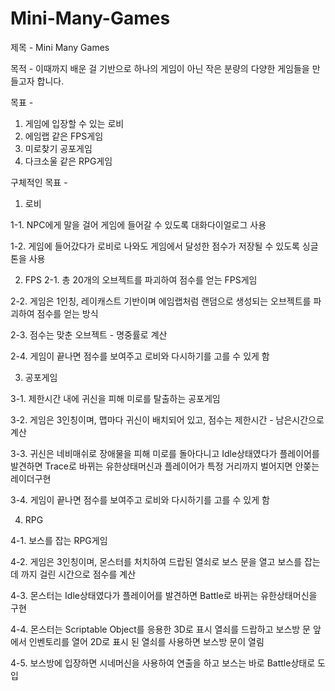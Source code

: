 # Mini-Many-Games
제목 -
Mini Many Games

목적 -
이때까지 배운 걸 기반으로 하나의 게임이 아닌 
작은 분량의 다양한 게임들을 만들고자 합니다.

목표 - 
1. 게임에 입장할 수 있는 로비 
2. 에임랩 같은 FPS게임
3. 미로찾기 공포게임
4. 다크소울 같은 RPG게임

구체적인 목표 -
  1. 로비
  
1-1. NPC에게 말을 걸어 게임에 들어갈 수 있도록
     대화다이얼로그 사용
     
1-2. 게임에 들어갔다가 로비로 나와도 
     게임에서 달성한 점수가 저장될 수 있도록 싱글톤을 사용

  2. FPS
2-1. 총 20개의 오브젝트를 파괴하여 점수를 얻는 FPS게임

2-2. 게임은 1인칭, 레이캐스트 기반이며 
     에임랩처럼 랜덤으로 생성되는 오브젝트를 파괴하여 점수를 얻는 방식
     
2-3. 점수는 맞춘 오브젝트 - 명중률로 계산

2-4. 게임이 끝나면 점수를 보여주고 로비와 다시하기를 고를 수 있게 함

  3. 공포게임
  
3-1. 제한시간 내에 귀신을 피해 미로를 탈출하는 공포게임

3-2. 게임은 3인칭이며, 맵마다 귀신이 배치되어 있고, 점수는 제한시간 - 남은시간으로 계산

3-3. 귀신은 네비매쉬로 장애물을 피해 미로를 돌아다니고
     Idle상태였다가 플레이어를 발견하면 Trace로 바뀌는 유한상태머신과 
     플레이어가 특정 거리까지 벌어지면 안쫒는 레이더구현

3-4. 게임이 끝나면 점수를 보여주고 로비와 다시하기를 고를 수 있게 함

4. RPG

4-1. 보스를 잡는 RPG게임

4-2. 게임은 3인칭이며, 몬스터를 처치하여 드랍된 열쇠로 보스 문을 열고
     보스를 잡는데 까지 걸린 시간으로 점수를 계산
     
4-3. 몬스터는 Idle상태였다가 플레이어를 발견하면
     Battle로 바뀌는 유한상태머신을 구현
     
4-4. 몬스터는 Scriptable Object를 응용한 3D로 표시  열쇠를 드랍하고
     보스방 문 앞에서 인벤토리를 열어 2D로 표시 된 열쇠를 사용하면 보스방 문이 열림
     
4-5. 보스방에 입장하면 시네머신을 사용하여 연출을 하고
     보스는 바로 Battle상태로 도입
     

